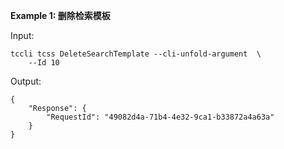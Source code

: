 **Example 1: 删除检索模板**



Input: 

```
tccli tcss DeleteSearchTemplate --cli-unfold-argument  \
    --Id 10
```

Output: 
```
{
    "Response": {
        "RequestId": "49082d4a-71b4-4e32-9ca1-b33872a4a63a"
    }
}
```

